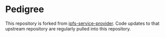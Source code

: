 # Pedigree

This repository is forked from [ipfs-service-provider](https://github.com/Permissionless-Software-Foundation/ipfs-service-provider). Code updates to that upstream repository are regularly pulled into this repository.
